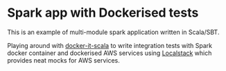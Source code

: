 # Spark app with Dockerised tests

This is an example of multi-module spark application written in Scala/SBT. 

Playing around with [docker-it-scala](https://github.com/whisklabs/docker-it-scala) to write integration tests with Spark docker container and dockerised AWS services using [Localstack](https://github.com/localstack/localstack) which provides neat mocks for AWS services.


  

